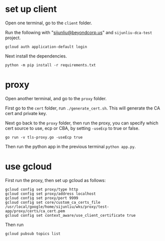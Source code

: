 # set up client

Open one terminal, go to the `client` folder.

Run the following with "sijunliu@beyondcorp.us" and `sijunliu-dca-test` project.

```
gcloud auth application-default login
```

Next install the dependencies.
```
python -m pip install -r requirements.txt
```

# proxy

Open another terminal, and go to the `proxy` folder.

First go to the `cert` folder, run `./generate_cert.sh`. This will generate the CA cert and private key.

Next go back to the `proxy` folder, then run the proxy, you can specify which cert source to use, ecp or CBA, by setting `-useEcp` to true or false.
```
go run -v tls-proxy.go -useEcp true
```

Then run the python app in the previous terminal `python app.py`.

# use gcloud

First run the proxy, then set up gcloud as follows:

```
gcloud config set proxy/type http
gcloud config set proxy/address localhost
gcloud config set proxy/port 9999
gcloud config set core/custom_ca_certs_file /usr/local/google/home/sijunliu/wks/proxy/test-app/proxy/certs/ca_cert.pem
gcloud config set context_aware/use_client_certificate true
```

Then run
```
gcloud pubsub topics list
```




